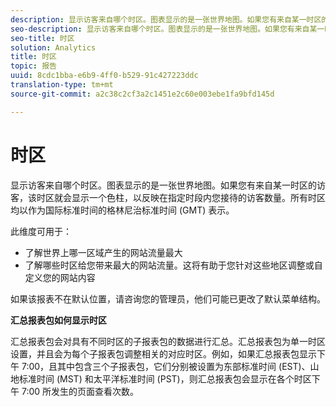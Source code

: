 ```yaml
---
description: 显示访客来自哪个时区。图表显示的是一张世界地图。如果您有来自某一时区的访客，该时区就会显示一个色柱，以反映在指定时段内您接待的访客数量。所有时区均以作为国际标准时间的格林尼治标准时间 (GMT) 表示。
seo-description: 显示访客来自哪个时区。图表显示的是一张世界地图。如果您有来自某一时区的访客，该时区就会显示一个色柱，以反映在指定时段内您接待的访客数量。所有时区均以作为国际标准时间的格林尼治标准时间 (GMT) 表示。
seo-title: 时区
solution: Analytics
title: 时区
topic: 报告
uuid: 8cdc1bba-e6b9-4ff0-b529-91c427223ddc
translation-type: tm+mt
source-git-commit: a2c38c2cf3a2c1451e2c60e003ebe1fa9bfd145d

---
```



# 时区

显示访客来自哪个时区。图表显示的是一张世界地图。如果您有来自某一时区的访客，该时区就会显示一个色柱，以反映在指定时段内您接待的访客数量。所有时区均以作为国际标准时间的格林尼治标准时间 (GMT) 表示。

此维度可用于：

* 了解世界上哪一区域产生的网站流量最大
* 了解哪些时区给您带来最大的网站流量。这将有助于您针对这些地区调整或自定义您的网站内容

如果该报表不在默认位置，请咨询您的管理员，他们可能已更改了默认菜单结构。

**汇总报表包如何显示时区**

汇总报表包会对具有不同时区的子报表包的数据进行汇总。汇总报表包为单一时区设置，并且会为每个子报表包调整相关的对应时区。例如，如果汇总报表包显示下午 7:00，且其中包含三个子报表包，它们分别被设置为东部标准时间 (EST)、山地标准时间 (MST) 和太平洋标准时间 (PST)，则汇总报表包会显示在各个时区下午 7:00 所发生的页面查看次数。
